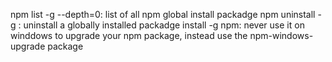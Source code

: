  npm list -g --depth=0: list of all npm global install packadge
 npm uninstall -g <packadge name>: uninstall a globally installed packadge
 install -g npm: never use it on winddows to upgrade your npm package, instead use the npm-windows-upgrade package